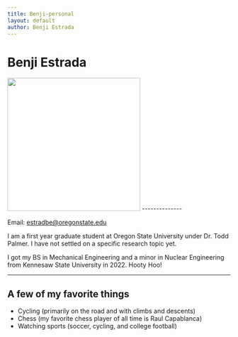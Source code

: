 ```yaml
---
title: Benji-personal
layout: default
author: Benji Estrada
---
```

# Benji Estrada

<img src="images/pfp.jpg" height="300">
--------------

Email: [estradbe@oregonstate.edu](mailto:estradbe@oregonstate.edu)


I am a first year graduate student at Oregon State University under Dr. Todd Palmer. I have not settled on a specific research topic yet.

I got my BS in Mechanical Engineering and a minor in Nuclear Engineering from Kennesaw State University in 2022. Hooty Hoo!

***

## A few of my favorite things
* Cycling (primarily on the road and with climbs and descents)
* Chess (my favorite chess player of all time is Raul Capablanca)
* Watching sports (soccer, cycling, and college football)